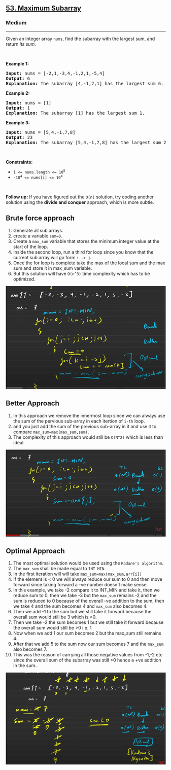 <h2><a href="https://leetcode.com/problems/maximum-subarray/">53. Maximum Subarray</a></h2><h3>Medium</h3><hr><div><p>Given an integer array <code>nums</code>, find the <span data-keyword="subarray-nonempty">subarray</span> with the largest sum, and return <em>its sum</em>.</p>

<p>&nbsp;</p>
<p><strong class="example">Example 1:</strong></p>

<pre><strong>Input:</strong> nums = [-2,1,-3,4,-1,2,1,-5,4]
<strong>Output:</strong> 6
<strong>Explanation:</strong> The subarray [4,-1,2,1] has the largest sum 6.
</pre>

<p><strong class="example">Example 2:</strong></p>

<pre><strong>Input:</strong> nums = [1]
<strong>Output:</strong> 1
<strong>Explanation:</strong> The subarray [1] has the largest sum 1.
</pre>

<p><strong class="example">Example 3:</strong></p>

<pre><strong>Input:</strong> nums = [5,4,-1,7,8]
<strong>Output:</strong> 23
<strong>Explanation:</strong> The subarray [5,4,-1,7,8] has the largest sum 23.
</pre>

<p>&nbsp;</p>
<p><strong>Constraints:</strong></p>

<ul>
	<li><code>1 &lt;= nums.length &lt;= 10<sup>5</sup></code></li>
	<li><code>-10<sup>4</sup> &lt;= nums[i] &lt;= 10<sup>4</sup></code></li>
</ul>

<p>&nbsp;</p>
<p><strong>Follow up:</strong> If you have figured out the <code>O(n)</code> solution, try coding another solution using the <strong>divide and conquer</strong> approach, which is more subtle.</p>
</div>

## Brute force approach
1. Generate all sub arrays.
2. create a variable `sum=0`.
3. Create a `max_sum` variable that stores the minimum integer value at the start of the loop.
4. Inside the second loop, run a third for loop since you know that the current sub array will go form `i -> j`.
5. Once the for loop is complete take the max of the local sum and the max sum and store it in max_sum variable.
6. But this solution will have `O(n^3)` time complexity which has to be optimized. 




![](1.png)



## Better Approach

1. In this approach we remove the innermost loop since we can always use the sum of the pervious sub-array in each itertion of `i-th` loop.
2. and you just add the sum of the previous sub-array in it and use it to compare `max_sum=max(max_sum,sum)`.
3. The complexity of this approach would still be `O(N^2)` which is less than ideal.

![](2.png)

## Optimal Approach

1. The most optimal solution would be used using the `Kadane's algorithm`.
2. The `max_sum` shall be made equal to `INT_MIN`.
3. In the first iteration will will take `max_sum=max(max_sum,arr[i])`
4. If the element is < 0 we will always reduce our sum to 0 and then move forward since taking forward a -ve number doesn't make sense.
5. In this example, we take -2 compare it to INT_MIN and take it, then we reduce sum to 0, then we take -3 but the `max_sum` remains -2 and the sum is reduced to 0 because of the overall -ve addition to the sum, then we take 4 and the sum becomes 4 and `max_sum` also becomes 4.
6. Then we add -1 to the sum but we still take it forward because the overall sum would still be 3 which is >0.
7. Then we take -2 the sum becomes 1 but we still take it forward because the overall sum would still be >0 i.e. 1
8. Now when we add 1 our sum becomes 2 but the max_sum still remains 4.
9. After that we add 5 to the sum now our sum becomes 7 and the `max_sum` also becomes 7.
10. This was the reason of carrying all those negative values from -1,-2 etc since the overall sum of the subarray was still >0 hence a +ve addition in the sum.. 




![](3.png)